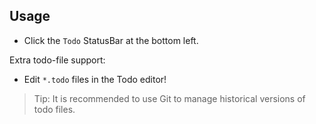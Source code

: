 ## Usage

- Click the `Todo` StatusBar at the bottom left.

Extra todo-file support:

- Edit `*.todo` files in the Todo editor!

> Tip: It is recommended to use Git to manage historical versions of todo files.
